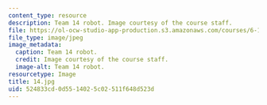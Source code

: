 ```yaml
---
content_type: resource
description: Team 14 robot. Image courtesy of the course staff.
file: https://ol-ocw-studio-app-production.s3.amazonaws.com/courses/6-186-mobile-autonomous-systems-laboratory-january-iap-2005/524833cd0d5514025c02511f648d523d_14.jpg
file_type: image/jpeg
image_metadata:
  caption: Team 14 robot.
  credit: Image courtesy of the course staff.
  image-alt: Team 14 robot.
resourcetype: Image
title: 14.jpg
uid: 524833cd-0d55-1402-5c02-511f648d523d
---
```

